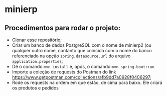 # minierp

## Procedimentos para rodar o projeto:
* Clonar esse repositório;
* Criar um banco de dados PostgreSQL com o nome de minierp2 (ou qualquer outro nome,
contanto que coincida com o nome do banco referenciado na opção `spring.datasource.url` do arquivo `application.properties`;
* Dê o comando `mvn install` e, após, o comando `mvn spring-boot:run`
* Importe a coleção de requests do Postman do link https://www.getpostman.com/collections/afb9dd7a0928f0406297;
* Rode os requests na ordem em que estão, de cima para baixo. Ele criará os produtos e pedidos

